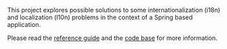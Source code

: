 This project explores possible solutions to some internationalization (i18n) and localization (l10n) problems in the context of a Spring based application.

Please read the <a href='http://wiki.workingonit.googlecode.com/hg/linguae.pdf'>reference guide</a> and the <a href='http://code.google.com/p/workingonit/source/browse/#hg/linguae'>code base</a> for more information.